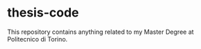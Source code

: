 # thesis-code
This repository contains anything related to my Master Degree at Politecnico di Torino.
